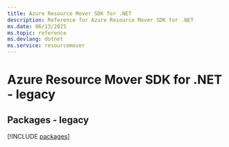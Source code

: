 ```yaml
---
title: Azure Resource Mover SDK for .NET
description: Reference for Azure Resource Mover SDK for .NET
ms.date: 06/13/2025
ms.topic: reference
ms.devlang: dotnet
ms.service: resourcemover
---
```

# Azure Resource Mover SDK for .NET - legacy
## Packages - legacy
[!INCLUDE [packages](resource-mover-index.md)]
